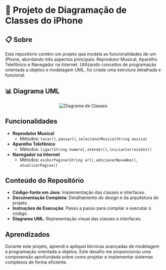 # 📱 Projeto de Diagramação de Classes do iPhone

## 📋 Sobre

Este repositório contém um projeto que modela as funcionalidades de um iPhone, abordando três aspectos principais: Reprodutor Musical, Aparelho Telefônico e Navegador na Internet. Utilizando conceitos de programação orientada a objetos e modelagem UML, foi criada uma estrutura detalhada e funcional.

## 📊 Diagrama UML
<p align="center">
  <img src="Modelando-Iphone-UML/ModelagemIphone.png" alt="Diagrama de Classes">
</p>

## Funcionalidades

- **Reprodutor Musical**
  - Métodos: `tocar()`, `pausar()`, `selecionarMusica(String musica)`
- **Aparelho Telefônico**
  - Métodos: `ligar(String numero)`, `atender()`, `iniciarCorreioVoz()`
- **Navegador na Internet**
  - Métodos: `exibirPagina(String url)`, `adicionarNovaAba()`, `atualizarPagina()`

## Conteúdo do Repositório

- **Código-fonte em Java**: Implementação das classes e interfaces.
- **Documentação Completa**: Detalhamento do design e da arquitetura do projeto.
- **Instruções de Execução**: Passo a passo para compilar e executar o código.
- **Diagrama UML**: Representação visual das classes e interfaces.

## Aprendizados

Durante este projeto, aprendi e apliquei técnicas avançadas de modelagem e programação orientada a objetos. Este desafio me proporcionou uma compreensão aprofundada sobre como projetar e implementar sistemas complexos de forma eficiente.
